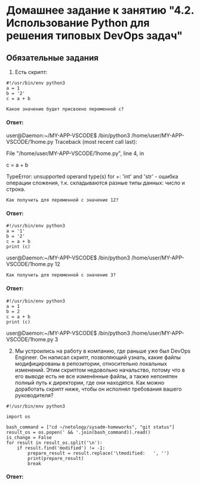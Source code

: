 # Домашнее задание к занятию "4.2. Использование Python для решения типовых DevOps задач"
## Обязательные задания


1. Есть скрипт:
```
#!/usr/bin/env python3
a = 1
b = '2'
c = a + b
```

    Какое значение будет присвоено переменной c?
#### Ответ:
    
user@Daemon:~/MY-APP-VSCODE$ /bin/python3 /home/user/MY-APP-VSCODE/1home.py
Traceback (most recent call last):

File "/home/user/MY-APP-VSCODE/1home.py", line 4, in <module>
  
c = a + b
  
TypeError: unsupported operand type(s) for +: 'int' and 'str' - ошибка операции сложения, т.к. складываются разные типы данных: число и строка.
    
    Как получить для переменной c значение 12?
#### Ответ:    
```  
#!/usr/bin/env python3
a = '1'
b = '2'
c = a + b
print (c)
```
user@Daemon:~/MY-APP-VSCODE$ /bin/python3 /home/user/MY-APP-VSCODE/1home.py
12

    Как получить для переменной c значение 3?
#### Ответ:    
```  
#!/usr/bin/env python3
a = 1
b = 2
c = a + b
print (c)
```
user@Daemon:~/MY-APP-VSCODE$ /bin/python3 /home/user/MY-APP-VSCODE/1home.py
3

2. Мы устроились на работу в компанию, где раньше уже был DevOps Engineer. Он написал скрипт, позволяющий узнать, какие файлы модифицированы в репозитории, относительно локальных изменений. Этим скриптом недовольно начальство, потому что в его выводе есть не все изменённые файлы, а также непонятен полный путь к директории, где они находятся. Как можно доработать скрипт ниже, чтобы он исполнял требования вашего руководителя?
```
#!/usr/bin/env python3

import os

bash_command = ["cd ~/netology/sysadm-homeworks", "git status"]
result_os = os.popen(' && '.join(bash_command)).read()
is_change = False
for result in result_os.split('\n'):
    if result.find('modified') != -1:
        prepare_result = result.replace('\tmodified:   ', '')
        print(prepare_result)
        break
```
#### Ответ:    
